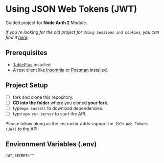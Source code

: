 # Using JSON Web Tokens (JWT)

Guided project for **Node Auth 2** Module.

_If you're looking for the old project for `Using Sessions and Cookies`, you can find it [here](https://github.com/jsonmaur/node-auth2-guided-old)._

## Prerequisites

- [TablePlus](https://tableplus.com) installed.
- A rest client like [Insomnia](https://insomnia.rest/download/) or [Postman](https://www.getpostman.com/downloads/) installed.

## Project Setup

- [ ] fork and clone this repository.
- [ ] **CD into the folder** where you cloned **your fork**.
- [ ] type`npm install` to download dependencies.
- [ ] type `npm run server` to start the API.

Please follow along as the instructor adds support for `JSON Web Tokens (JWT)` to the API.

## Environment Variables (.env)

```
JWT_SECRET=""
```
